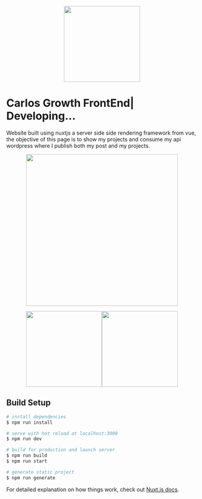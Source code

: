 <p align="center"><img src="https://carlosgrowth.com/_nuxt/img/06308a4.svg" width=200/></p>

# Carlos Growth FrontEnd| Developing...
Website built using nuxtjs a server side side rendering framework from vue, the objective of this page is to show my projects and consume my api wordpress where I publish both my post and my projects.
<p align="center"><img src="https://i.imgur.com/WjABUWY.png" width="400" /></p>

<p align="center"><img src="https://i.imgur.com/I3UTRJm.png" width="200" /><img src="https://i.imgur.com/UB47cGK.png" width="200" /></p>

## Build Setup

``` bash
# install dependencies
$ npm run install

# serve with hot reload at localhost:3000
$ npm run dev

# build for production and launch server
$ npm run build
$ npm run start

# generate static project
$ npm run generate
```

For detailed explanation on how things work, check out [Nuxt.js docs](https://nuxtjs.org).
